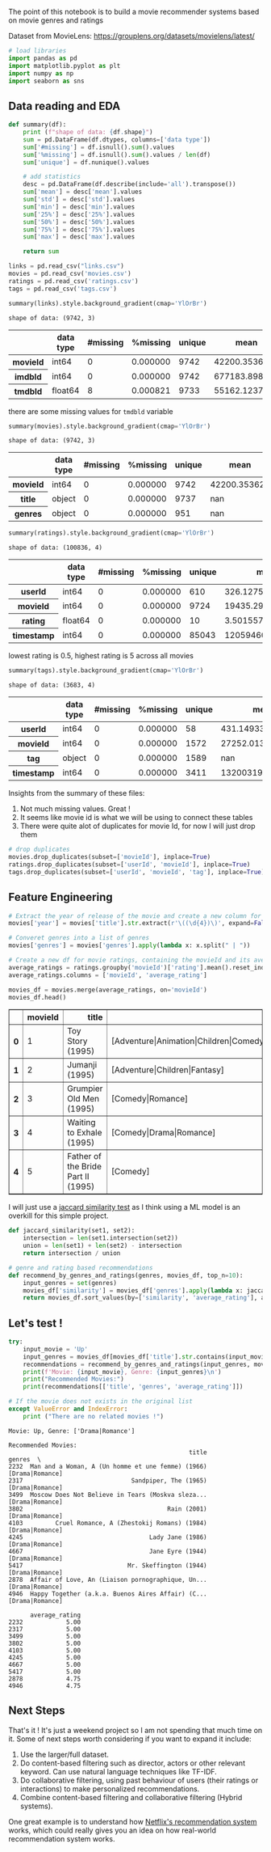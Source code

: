 The point of this notebook is to build a movie recommender systems based on movie genres and ratings 

Dataset from MovieLens: https://grouplens.org/datasets/movielens/latest/


```python
# load libraries
import pandas as pd
import matplotlib.pyplot as plt
import numpy as np
import seaborn as sns
```

## Data reading and EDA


```python
def summary(df):
    print (f"shape of data: {df.shape}")
    sum = pd.DataFrame(df.dtypes, columns=['data type'])
    sum['#missing'] = df.isnull().sum().values
    sum['%missing'] = df.isnull().sum().values / len(df)
    sum['unique'] = df.nunique().values

    # add statistics
    desc = pd.DataFrame(df.describe(include='all').transpose())
    sum['mean'] = desc['mean'].values
    sum['std'] = desc['std'].values
    sum['min'] = desc['min'].values
    sum['25%'] = desc['25%'].values
    sum['50%'] = desc['50%'].values
    sum['75%'] = desc['75%'].values
    sum['max'] = desc['max'].values

    return sum
```


```python
links = pd.read_csv("links.csv")
movies = pd.read_csv('movies.csv')
ratings = pd.read_csv('ratings.csv')
tags = pd.read_csv('tags.csv')
```


```python
summary(links).style.background_gradient(cmap='YlOrBr')
```

    shape of data: (9742, 3)


<table id="T_0c34f">
  <thead>
    <tr>
      <th class="blank level0" >&nbsp;</th>
      <th id="T_0c34f_level0_col0" class="col_heading level0 col0" >data type</th>
      <th id="T_0c34f_level0_col1" class="col_heading level0 col1" >#missing</th>
      <th id="T_0c34f_level0_col2" class="col_heading level0 col2" >%missing</th>
      <th id="T_0c34f_level0_col3" class="col_heading level0 col3" >unique</th>
      <th id="T_0c34f_level0_col4" class="col_heading level0 col4" >mean</th>
      <th id="T_0c34f_level0_col5" class="col_heading level0 col5" >std</th>
      <th id="T_0c34f_level0_col6" class="col_heading level0 col6" >min</th>
      <th id="T_0c34f_level0_col7" class="col_heading level0 col7" >25%</th>
      <th id="T_0c34f_level0_col8" class="col_heading level0 col8" >50%</th>
      <th id="T_0c34f_level0_col9" class="col_heading level0 col9" >75%</th>
      <th id="T_0c34f_level0_col10" class="col_heading level0 col10" >max</th>
    </tr>
  </thead>
  <tbody>
    <tr>
      <th id="T_0c34f_level0_row0" class="row_heading level0 row0" >movieId</th>
      <td id="T_0c34f_row0_col0" class="data row0 col0" >int64</td>
      <td id="T_0c34f_row0_col1" class="data row0 col1" >0</td>
      <td id="T_0c34f_row0_col2" class="data row0 col2" >0.000000</td>
      <td id="T_0c34f_row0_col3" class="data row0 col3" >9742</td>
      <td id="T_0c34f_row0_col4" class="data row0 col4" >42200.353623</td>
      <td id="T_0c34f_row0_col5" class="data row0 col5" >52160.494854</td>
      <td id="T_0c34f_row0_col6" class="data row0 col6" >1.000000</td>
      <td id="T_0c34f_row0_col7" class="data row0 col7" >3248.250000</td>
      <td id="T_0c34f_row0_col8" class="data row0 col8" >7300.000000</td>
      <td id="T_0c34f_row0_col9" class="data row0 col9" >76232.000000</td>
      <td id="T_0c34f_row0_col10" class="data row0 col10" >193609.000000</td>
    </tr>
    <tr>
      <th id="T_0c34f_level0_row1" class="row_heading level0 row1" >imdbId</th>
      <td id="T_0c34f_row1_col0" class="data row1 col0" >int64</td>
      <td id="T_0c34f_row1_col1" class="data row1 col1" >0</td>
      <td id="T_0c34f_row1_col2" class="data row1 col2" >0.000000</td>
      <td id="T_0c34f_row1_col3" class="data row1 col3" >9742</td>
      <td id="T_0c34f_row1_col4" class="data row1 col4" >677183.898173</td>
      <td id="T_0c34f_row1_col5" class="data row1 col5" >1107227.576760</td>
      <td id="T_0c34f_row1_col6" class="data row1 col6" >417.000000</td>
      <td id="T_0c34f_row1_col7" class="data row1 col7" >95180.750000</td>
      <td id="T_0c34f_row1_col8" class="data row1 col8" >167260.500000</td>
      <td id="T_0c34f_row1_col9" class="data row1 col9" >805568.500000</td>
      <td id="T_0c34f_row1_col10" class="data row1 col10" >8391976.000000</td>
    </tr>
    <tr>
      <th id="T_0c34f_level0_row2" class="row_heading level0 row2" >tmdbId</th>
      <td id="T_0c34f_row2_col0" class="data row2 col0" >float64</td>
      <td id="T_0c34f_row2_col1" class="data row2 col1" >8</td>
      <td id="T_0c34f_row2_col2" class="data row2 col2" >0.000821</td>
      <td id="T_0c34f_row2_col3" class="data row2 col3" >9733</td>
      <td id="T_0c34f_row2_col4" class="data row2 col4" >55162.123793</td>
      <td id="T_0c34f_row2_col5" class="data row2 col5" >93653.481487</td>
      <td id="T_0c34f_row2_col6" class="data row2 col6" >2.000000</td>
      <td id="T_0c34f_row2_col7" class="data row2 col7" >9665.500000</td>
      <td id="T_0c34f_row2_col8" class="data row2 col8" >16529.000000</td>
      <td id="T_0c34f_row2_col9" class="data row2 col9" >44205.750000</td>
      <td id="T_0c34f_row2_col10" class="data row2 col10" >525662.000000</td>
    </tr>
  </tbody>
</table>




there are some missing values for `tmdbld` variable 


```python
summary(movies).style.background_gradient(cmap='YlOrBr')
```

    shape of data: (9742, 3)




<table id="T_882ad">
  <thead>
    <tr>
      <th class="blank level0" >&nbsp;</th>
      <th id="T_882ad_level0_col0" class="col_heading level0 col0" >data type</th>
      <th id="T_882ad_level0_col1" class="col_heading level0 col1" >#missing</th>
      <th id="T_882ad_level0_col2" class="col_heading level0 col2" >%missing</th>
      <th id="T_882ad_level0_col3" class="col_heading level0 col3" >unique</th>
      <th id="T_882ad_level0_col4" class="col_heading level0 col4" >mean</th>
      <th id="T_882ad_level0_col5" class="col_heading level0 col5" >std</th>
      <th id="T_882ad_level0_col6" class="col_heading level0 col6" >min</th>
      <th id="T_882ad_level0_col7" class="col_heading level0 col7" >25%</th>
      <th id="T_882ad_level0_col8" class="col_heading level0 col8" >50%</th>
      <th id="T_882ad_level0_col9" class="col_heading level0 col9" >75%</th>
      <th id="T_882ad_level0_col10" class="col_heading level0 col10" >max</th>
    </tr>
  </thead>
  <tbody>
    <tr>
      <th id="T_882ad_level0_row0" class="row_heading level0 row0" >movieId</th>
      <td id="T_882ad_row0_col0" class="data row0 col0" >int64</td>
      <td id="T_882ad_row0_col1" class="data row0 col1" >0</td>
      <td id="T_882ad_row0_col2" class="data row0 col2" >0.000000</td>
      <td id="T_882ad_row0_col3" class="data row0 col3" >9742</td>
      <td id="T_882ad_row0_col4" class="data row0 col4" >42200.353623</td>
      <td id="T_882ad_row0_col5" class="data row0 col5" >52160.494854</td>
      <td id="T_882ad_row0_col6" class="data row0 col6" >1.000000</td>
      <td id="T_882ad_row0_col7" class="data row0 col7" >3248.250000</td>
      <td id="T_882ad_row0_col8" class="data row0 col8" >7300.000000</td>
      <td id="T_882ad_row0_col9" class="data row0 col9" >76232.000000</td>
      <td id="T_882ad_row0_col10" class="data row0 col10" >193609.000000</td>
    </tr>
    <tr>
      <th id="T_882ad_level0_row1" class="row_heading level0 row1" >title</th>
      <td id="T_882ad_row1_col0" class="data row1 col0" >object</td>
      <td id="T_882ad_row1_col1" class="data row1 col1" >0</td>
      <td id="T_882ad_row1_col2" class="data row1 col2" >0.000000</td>
      <td id="T_882ad_row1_col3" class="data row1 col3" >9737</td>
      <td id="T_882ad_row1_col4" class="data row1 col4" >nan</td>
      <td id="T_882ad_row1_col5" class="data row1 col5" >nan</td>
      <td id="T_882ad_row1_col6" class="data row1 col6" >nan</td>
      <td id="T_882ad_row1_col7" class="data row1 col7" >nan</td>
      <td id="T_882ad_row1_col8" class="data row1 col8" >nan</td>
      <td id="T_882ad_row1_col9" class="data row1 col9" >nan</td>
      <td id="T_882ad_row1_col10" class="data row1 col10" >nan</td>
    </tr>
    <tr>
      <th id="T_882ad_level0_row2" class="row_heading level0 row2" >genres</th>
      <td id="T_882ad_row2_col0" class="data row2 col0" >object</td>
      <td id="T_882ad_row2_col1" class="data row2 col1" >0</td>
      <td id="T_882ad_row2_col2" class="data row2 col2" >0.000000</td>
      <td id="T_882ad_row2_col3" class="data row2 col3" >951</td>
      <td id="T_882ad_row2_col4" class="data row2 col4" >nan</td>
      <td id="T_882ad_row2_col5" class="data row2 col5" >nan</td>
      <td id="T_882ad_row2_col6" class="data row2 col6" >nan</td>
      <td id="T_882ad_row2_col7" class="data row2 col7" >nan</td>
      <td id="T_882ad_row2_col8" class="data row2 col8" >nan</td>
      <td id="T_882ad_row2_col9" class="data row2 col9" >nan</td>
      <td id="T_882ad_row2_col10" class="data row2 col10" >nan</td>
    </tr>
  </tbody>
</table>





```python
summary(ratings).style.background_gradient(cmap='YlOrBr')
```

    shape of data: (100836, 4)





<table id="T_4c92c">
  <thead>
    <tr>
      <th class="blank level0" >&nbsp;</th>
      <th id="T_4c92c_level0_col0" class="col_heading level0 col0" >data type</th>
      <th id="T_4c92c_level0_col1" class="col_heading level0 col1" >#missing</th>
      <th id="T_4c92c_level0_col2" class="col_heading level0 col2" >%missing</th>
      <th id="T_4c92c_level0_col3" class="col_heading level0 col3" >unique</th>
      <th id="T_4c92c_level0_col4" class="col_heading level0 col4" >mean</th>
      <th id="T_4c92c_level0_col5" class="col_heading level0 col5" >std</th>
      <th id="T_4c92c_level0_col6" class="col_heading level0 col6" >min</th>
      <th id="T_4c92c_level0_col7" class="col_heading level0 col7" >25%</th>
      <th id="T_4c92c_level0_col8" class="col_heading level0 col8" >50%</th>
      <th id="T_4c92c_level0_col9" class="col_heading level0 col9" >75%</th>
      <th id="T_4c92c_level0_col10" class="col_heading level0 col10" >max</th>
    </tr>
  </thead>
  <tbody>
    <tr>
      <th id="T_4c92c_level0_row0" class="row_heading level0 row0" >userId</th>
      <td id="T_4c92c_row0_col0" class="data row0 col0" >int64</td>
      <td id="T_4c92c_row0_col1" class="data row0 col1" >0</td>
      <td id="T_4c92c_row0_col2" class="data row0 col2" >0.000000</td>
      <td id="T_4c92c_row0_col3" class="data row0 col3" >610</td>
      <td id="T_4c92c_row0_col4" class="data row0 col4" >326.127564</td>
      <td id="T_4c92c_row0_col5" class="data row0 col5" >182.618491</td>
      <td id="T_4c92c_row0_col6" class="data row0 col6" >1.000000</td>
      <td id="T_4c92c_row0_col7" class="data row0 col7" >177.000000</td>
      <td id="T_4c92c_row0_col8" class="data row0 col8" >325.000000</td>
      <td id="T_4c92c_row0_col9" class="data row0 col9" >477.000000</td>
      <td id="T_4c92c_row0_col10" class="data row0 col10" >610.000000</td>
    </tr>
    <tr>
      <th id="T_4c92c_level0_row1" class="row_heading level0 row1" >movieId</th>
      <td id="T_4c92c_row1_col0" class="data row1 col0" >int64</td>
      <td id="T_4c92c_row1_col1" class="data row1 col1" >0</td>
      <td id="T_4c92c_row1_col2" class="data row1 col2" >0.000000</td>
      <td id="T_4c92c_row1_col3" class="data row1 col3" >9724</td>
      <td id="T_4c92c_row1_col4" class="data row1 col4" >19435.295718</td>
      <td id="T_4c92c_row1_col5" class="data row1 col5" >35530.987199</td>
      <td id="T_4c92c_row1_col6" class="data row1 col6" >1.000000</td>
      <td id="T_4c92c_row1_col7" class="data row1 col7" >1199.000000</td>
      <td id="T_4c92c_row1_col8" class="data row1 col8" >2991.000000</td>
      <td id="T_4c92c_row1_col9" class="data row1 col9" >8122.000000</td>
      <td id="T_4c92c_row1_col10" class="data row1 col10" >193609.000000</td>
    </tr>
    <tr>
      <th id="T_4c92c_level0_row2" class="row_heading level0 row2" >rating</th>
      <td id="T_4c92c_row2_col0" class="data row2 col0" >float64</td>
      <td id="T_4c92c_row2_col1" class="data row2 col1" >0</td>
      <td id="T_4c92c_row2_col2" class="data row2 col2" >0.000000</td>
      <td id="T_4c92c_row2_col3" class="data row2 col3" >10</td>
      <td id="T_4c92c_row2_col4" class="data row2 col4" >3.501557</td>
      <td id="T_4c92c_row2_col5" class="data row2 col5" >1.042529</td>
      <td id="T_4c92c_row2_col6" class="data row2 col6" >0.500000</td>
      <td id="T_4c92c_row2_col7" class="data row2 col7" >3.000000</td>
      <td id="T_4c92c_row2_col8" class="data row2 col8" >3.500000</td>
      <td id="T_4c92c_row2_col9" class="data row2 col9" >4.000000</td>
      <td id="T_4c92c_row2_col10" class="data row2 col10" >5.000000</td>
    </tr>
    <tr>
      <th id="T_4c92c_level0_row3" class="row_heading level0 row3" >timestamp</th>
      <td id="T_4c92c_row3_col0" class="data row3 col0" >int64</td>
      <td id="T_4c92c_row3_col1" class="data row3 col1" >0</td>
      <td id="T_4c92c_row3_col2" class="data row3 col2" >0.000000</td>
      <td id="T_4c92c_row3_col3" class="data row3 col3" >85043</td>
      <td id="T_4c92c_row3_col4" class="data row3 col4" >1205946087.368469</td>
      <td id="T_4c92c_row3_col5" class="data row3 col5" >216261035.995132</td>
      <td id="T_4c92c_row3_col6" class="data row3 col6" >828124615.000000</td>
      <td id="T_4c92c_row3_col7" class="data row3 col7" >1019123866.000000</td>
      <td id="T_4c92c_row3_col8" class="data row3 col8" >1186086662.000000</td>
      <td id="T_4c92c_row3_col9" class="data row3 col9" >1435994144.500000</td>
      <td id="T_4c92c_row3_col10" class="data row3 col10" >1537799250.000000</td>
    </tr>
  </tbody>
</table>




lowest rating is 0.5, highest rating is 5 across all movies


```python
summary(tags).style.background_gradient(cmap='YlOrBr')
```

    shape of data: (3683, 4)





<table id="T_fc592">
  <thead>
    <tr>
      <th class="blank level0" >&nbsp;</th>
      <th id="T_fc592_level0_col0" class="col_heading level0 col0" >data type</th>
      <th id="T_fc592_level0_col1" class="col_heading level0 col1" >#missing</th>
      <th id="T_fc592_level0_col2" class="col_heading level0 col2" >%missing</th>
      <th id="T_fc592_level0_col3" class="col_heading level0 col3" >unique</th>
      <th id="T_fc592_level0_col4" class="col_heading level0 col4" >mean</th>
      <th id="T_fc592_level0_col5" class="col_heading level0 col5" >std</th>
      <th id="T_fc592_level0_col6" class="col_heading level0 col6" >min</th>
      <th id="T_fc592_level0_col7" class="col_heading level0 col7" >25%</th>
      <th id="T_fc592_level0_col8" class="col_heading level0 col8" >50%</th>
      <th id="T_fc592_level0_col9" class="col_heading level0 col9" >75%</th>
      <th id="T_fc592_level0_col10" class="col_heading level0 col10" >max</th>
    </tr>
  </thead>
  <tbody>
    <tr>
      <th id="T_fc592_level0_row0" class="row_heading level0 row0" >userId</th>
      <td id="T_fc592_row0_col0" class="data row0 col0" >int64</td>
      <td id="T_fc592_row0_col1" class="data row0 col1" >0</td>
      <td id="T_fc592_row0_col2" class="data row0 col2" >0.000000</td>
      <td id="T_fc592_row0_col3" class="data row0 col3" >58</td>
      <td id="T_fc592_row0_col4" class="data row0 col4" >431.149335</td>
      <td id="T_fc592_row0_col5" class="data row0 col5" >158.472553</td>
      <td id="T_fc592_row0_col6" class="data row0 col6" >2.000000</td>
      <td id="T_fc592_row0_col7" class="data row0 col7" >424.000000</td>
      <td id="T_fc592_row0_col8" class="data row0 col8" >474.000000</td>
      <td id="T_fc592_row0_col9" class="data row0 col9" >477.000000</td>
      <td id="T_fc592_row0_col10" class="data row0 col10" >610.000000</td>
    </tr>
    <tr>
      <th id="T_fc592_level0_row1" class="row_heading level0 row1" >movieId</th>
      <td id="T_fc592_row1_col0" class="data row1 col0" >int64</td>
      <td id="T_fc592_row1_col1" class="data row1 col1" >0</td>
      <td id="T_fc592_row1_col2" class="data row1 col2" >0.000000</td>
      <td id="T_fc592_row1_col3" class="data row1 col3" >1572</td>
      <td id="T_fc592_row1_col4" class="data row1 col4" >27252.013576</td>
      <td id="T_fc592_row1_col5" class="data row1 col5" >43490.558803</td>
      <td id="T_fc592_row1_col6" class="data row1 col6" >1.000000</td>
      <td id="T_fc592_row1_col7" class="data row1 col7" >1262.500000</td>
      <td id="T_fc592_row1_col8" class="data row1 col8" >4454.000000</td>
      <td id="T_fc592_row1_col9" class="data row1 col9" >39263.000000</td>
      <td id="T_fc592_row1_col10" class="data row1 col10" >193565.000000</td>
    </tr>
    <tr>
      <th id="T_fc592_level0_row2" class="row_heading level0 row2" >tag</th>
      <td id="T_fc592_row2_col0" class="data row2 col0" >object</td>
      <td id="T_fc592_row2_col1" class="data row2 col1" >0</td>
      <td id="T_fc592_row2_col2" class="data row2 col2" >0.000000</td>
      <td id="T_fc592_row2_col3" class="data row2 col3" >1589</td>
      <td id="T_fc592_row2_col4" class="data row2 col4" >nan</td>
      <td id="T_fc592_row2_col5" class="data row2 col5" >nan</td>
      <td id="T_fc592_row2_col6" class="data row2 col6" >nan</td>
      <td id="T_fc592_row2_col7" class="data row2 col7" >nan</td>
      <td id="T_fc592_row2_col8" class="data row2 col8" >nan</td>
      <td id="T_fc592_row2_col9" class="data row2 col9" >nan</td>
      <td id="T_fc592_row2_col10" class="data row2 col10" >nan</td>
    </tr>
    <tr>
      <th id="T_fc592_level0_row3" class="row_heading level0 row3" >timestamp</th>
      <td id="T_fc592_row3_col0" class="data row3 col0" >int64</td>
      <td id="T_fc592_row3_col1" class="data row3 col1" >0</td>
      <td id="T_fc592_row3_col2" class="data row3 col2" >0.000000</td>
      <td id="T_fc592_row3_col3" class="data row3 col3" >3411</td>
      <td id="T_fc592_row3_col4" class="data row3 col4" >1320031966.823785</td>
      <td id="T_fc592_row3_col5" class="data row3 col5" >172102450.437126</td>
      <td id="T_fc592_row3_col6" class="data row3 col6" >1137179352.000000</td>
      <td id="T_fc592_row3_col7" class="data row3 col7" >1137521216.000000</td>
      <td id="T_fc592_row3_col8" class="data row3 col8" >1269832564.000000</td>
      <td id="T_fc592_row3_col9" class="data row3 col9" >1498456765.500000</td>
      <td id="T_fc592_row3_col10" class="data row3 col10" >1537098603.000000</td>
    </tr>
  </tbody>
</table>




Insights from the summary of these files:
1. Not much missing values. Great !
2. It seems like movie id is what we will be using to connect these tables
3. There were quite alot of duplicates for movie Id, for now I will just drop them



```python
# drop duplicates
movies.drop_duplicates(subset=['movieId'], inplace=True)
ratings.drop_duplicates(subset=['userId', 'movieId'], inplace=True)
tags.drop_duplicates(subset=['userId', 'movieId', 'tag'], inplace=True)
```

## Feature Engineering


```python
# Extract the year of release of the movie and create a new column for it
movies['year'] = movies['title'].str.extract(r'\((\d{4})\)', expand=False)

# Converet genres into a list of genres
movies['genres'] = movies['genres'].apply(lambda x: x.split(" | "))

# Create a new df for movie ratings, containing the movieId and its average rating
average_ratings = ratings.groupby('movieId')['rating'].mean().reset_index()
average_ratings.columns = ['movieId', 'average_rating']
```


```python
movies_df = movies.merge(average_ratings, on='movieId')
movies_df.head()
```




<div>
<table border="1" class="dataframe">
  <thead>
    <tr style="text-align: right;">
      <th></th>
      <th>movieId</th>
      <th>title</th>
      <th>genres</th>
      <th>year</th>
      <th>average_rating</th>
    </tr>
  </thead>
  <tbody>
    <tr>
      <th>0</th>
      <td>1</td>
      <td>Toy Story (1995)</td>
      <td>[Adventure|Animation|Children|Comedy|Fantasy]</td>
      <td>1995</td>
      <td>3.920930</td>
    </tr>
    <tr>
      <th>1</th>
      <td>2</td>
      <td>Jumanji (1995)</td>
      <td>[Adventure|Children|Fantasy]</td>
      <td>1995</td>
      <td>3.431818</td>
    </tr>
    <tr>
      <th>2</th>
      <td>3</td>
      <td>Grumpier Old Men (1995)</td>
      <td>[Comedy|Romance]</td>
      <td>1995</td>
      <td>3.259615</td>
    </tr>
    <tr>
      <th>3</th>
      <td>4</td>
      <td>Waiting to Exhale (1995)</td>
      <td>[Comedy|Drama|Romance]</td>
      <td>1995</td>
      <td>2.357143</td>
    </tr>
    <tr>
      <th>4</th>
      <td>5</td>
      <td>Father of the Bride Part II (1995)</td>
      <td>[Comedy]</td>
      <td>1995</td>
      <td>3.071429</td>
    </tr>
  </tbody>
</table>
</div>



I will just use a [jaccard similarity test](https://en.wikipedia.org/wiki/Jaccard_index) as I think using a ML model is an overkill for this simple project.


```python
def jaccard_similarity(set1, set2):
    intersection = len(set1.intersection(set2))
    union = len(set1) + len(set2) - intersection 
    return intersection / union

# genre and rating based recommendations
def recommend_by_genres_and_ratings(genres, movies_df, top_n=10):
    input_genres = set(genres)
    movies_df['similarity'] = movies_df['genres'].apply(lambda x: jaccard_similarity(input_genres, set(x)))
    return movies_df.sort_values(by=['similarity', 'average_rating'], ascending=[False, False]).head(top_n)
```

## Let's test !


```python
try:
    input_movie = 'Up'
    input_genres = movies_df[movies_df['title'].str.contains(input_movie)]['genres'].iloc[0]
    recommendations = recommend_by_genres_and_ratings(input_genres, movies_df)
    print(f'Movie: {input_movie}, Genre: {input_genres}\n')
    print("Recommended Movies:")
    print(recommendations[['title', 'genres', 'average_rating']])

# If the movie does not exists in the original list
except ValueError and IndexError:
    print ("There are no related movies !")
```

    Movie: Up, Genre: ['Drama|Romance']
    
    Recommended Movies:
                                                      title           genres  \
    2232  Man and a Woman, A (Un homme et une femme) (1966)  [Drama|Romance]   
    2317                              Sandpiper, The (1965)  [Drama|Romance]   
    3499  Moscow Does Not Believe in Tears (Moskva sleza...  [Drama|Romance]   
    3802                                        Rain (2001)  [Drama|Romance]   
    4103         Cruel Romance, A (Zhestokij Romans) (1984)  [Drama|Romance]   
    4245                                   Lady Jane (1986)  [Drama|Romance]   
    4667                                   Jane Eyre (1944)  [Drama|Romance]   
    5417                             Mr. Skeffington (1944)  [Drama|Romance]   
    2878  Affair of Love, An (Liaison pornographique, Un...  [Drama|Romance]   
    4946  Happy Together (a.k.a. Buenos Aires Affair) (C...  [Drama|Romance]   
    
          average_rating  
    2232            5.00  
    2317            5.00  
    3499            5.00  
    3802            5.00  
    4103            5.00  
    4245            5.00  
    4667            5.00  
    5417            5.00  
    2878            4.75  
    4946            4.75  


## Next Steps

That's it ! It's just a weekend project so I am not spending that much time on it. Some of next steps worth considering if you want to expand it include:
1. Use the larger/full dataset.
2. Do content-based filtering such as director, actors or other relevant keyword. Can use natural language techniques like TF-IDF.
3. Do collaborative filtering, using past behaviour of users (their ratings or interactions) to make personalized recommendations.
4. Combine content-based filtering and collaborative filtering (Hybrid systems).

One great example is to understand how [Netflix's recommendation system](https://help.netflix.com/en/node/100639) works, which could really gives you an idea on how real-world recommendation system works.


